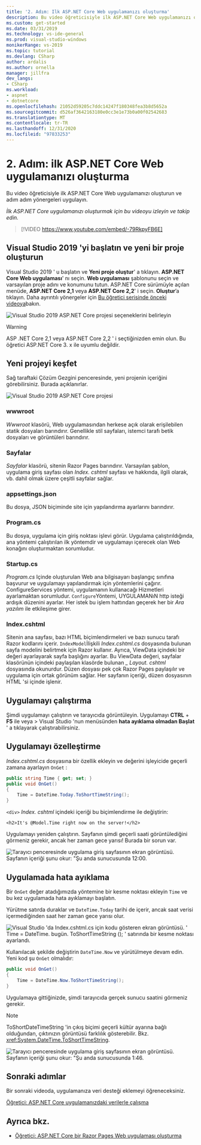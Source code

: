 ```yaml
---
title: '2. Adım: Ilk ASP.NET Core Web uygulamanızı oluşturma'
description: Bu video öğreticisiyle ilk ASP.NET Core Web uygulamanızı oluşturun ve adım adım yönergeleri uygulayın.
ms.custom: get-started
ms.date: 03/31/2019
ms.technology: vs-ide-general
ms.prod: visual-studio-windows
monikerRange: vs-2019
ms.topic: tutorial
ms.devlang: CSharp
author: ardalis
ms.author: ornella
manager: jillfra
dev_langs:
- CSharp
ms.workload:
- aspnet
- dotnetcore
ms.openlocfilehash: 21052d59205c7ddc14247f180348fea3b8d5652a
ms.sourcegitcommit: d526af3642163180e0cc3e1e73b0a00f02542683
ms.translationtype: MT
ms.contentlocale: tr-TR
ms.lasthandoff: 12/31/2020
ms.locfileid: "97833253"
---
```

# <a name="step-2-create-your-first-aspnet-core-web-app"></a>2. Adım: ilk ASP.NET Core Web uygulamanızı oluşturma

Bu video öğreticisiyle ilk ASP.NET Core Web uygulamanızı oluşturun ve adım adım yönergeleri uygulayın.

_İlk ASP.NET Core uygulamanızı oluşturmak için bu videoyu izleyin ve takip edin._

> [!VIDEO https://www.youtube.com/embed/-79RkpyFB6E]

## <a name="start-visual-studio-2019-and-create-a-new-project"></a>Visual Studio 2019 'yi başlatın ve yeni bir proje oluşturun

Visual Studio 2019 ' u başlatın ve **Yeni proje oluştur**' a tıklayın. **ASP.NET Core Web uygulaması**' nı seçin. **Web uygulaması** şablonunu seçin ve varsayılan proje adını ve konumunu tutun. ASP.NET Core sürümüyle açılan menüde, **ASP.NET Core 2,1** veya **ASP.NET Core 2,2**' i seçin. **Oluştur**’a tıklayın. Daha ayrıntılı yönergeler için [Bu öğretici serisinde önceki videoya](tutorial-aspnet-core-ef-step-01.md)bakın.

![Visual Studio 2019 ASP.NET Core projesi seçeneklerini belirleyin](media/vs-2019/vs2019-choose-aspnetcore-project.png)

> [!WARNING]
> ASP .NET Core 2,1 veya ASP.NET Core 2,2 ' i seçtiğinizden emin olun. Bu öğretici ASP.NET Core 3. x ile uyumlu değildir.

## <a name="explore-the-new-project"></a>Yeni projeyi keşfet

Sağ taraftaki Çözüm Gezgini penceresinde, yeni projenin içeriğini görebilirsiniz. Burada açıklanırlar.

![Visual Studio 2019 ASP.NET Core projesi](media/vs-2019/vs2019-solution-explorer.png)

### <a name="wwwroot"></a>wwwroot

*Wwwroot* klasörü, Web uygulamasından herkese açık olarak erişilebilen statik dosyaları barındırır. Genellikle stil sayfaları, istemci tarafı betik dosyaları ve görüntüleri barındırır.

### <a name="pages"></a>Sayfalar

*Sayfalar* klasörü, sitenin Razor Pages barındırır. Varsayılan şablon, uygulama giriş sayfası olan *Index. cshtml* sayfası ve hakkında, ilgili olarak, vb. dahil olmak üzere çeşitli sayfalar sağlar.

### <a name="appsettingsjson"></a>appsettings.json

Bu dosya, JSON biçiminde site için yapılandırma ayarlarını barındırır.

### <a name="programcs"></a>Program.cs

Bu dosya, uygulama için giriş noktası işlevi görür. Uygulama çalıştırıldığında, ana yöntemi çalıştırılan ilk yöntemdir ve uygulamayı içerecek olan Web konağını oluşturmaktan sorumludur.

### <a name="startupcs"></a>Startup.cs

*Program.cs* Içinde oluşturulan Web ana bilgisayarı başlangıç sınıfına başvurur ve uygulamayı yapılandırmak için yöntemlerini çağırır. ConfigureServices yöntemi, uygulamanın kullanacağı Hizmetleri ayarlamaktan sorumludur. `Configure`Yöntemi, UYGULAMANıN http isteği ardışık düzenini ayarlar. Her istek bu işlem hattından geçerek her bir *Ara yazılım* ile etkileşime girer.

### <a name="indexcshtml"></a>Index.cshtml

Sitenin ana sayfası, bazı HTML biçimlendirmeleri ve bazı sunucu tarafı Razor kodlarını içerir. `IndexModel`İlişkili *Index.cshtml.cs* dosyasında bulunan sayfa modelini belirtmek için Razor kullanır. Ayrıca, ViewData içindeki bir değeri ayarlayarak sayfa başlığını ayarlar. Bu ViewData değeri, sayfalar klasörünün içindeki paylaşılan klasörde bulunan *\_ Layout. cshtml* dosyasında okunurdur. Düzen dosyası pek çok Razor Pages paylaşılır ve uygulama için ortak görünüm sağlar. Her sayfanın içeriği, düzen dosyasının HTML 'si içinde işlenir.

## <a name="run-the-application"></a>Uygulamayı çalıştırma

Şimdi uygulamayı çalıştırın ve tarayıcıda görüntüleyin. Uygulamayı **CTRL** + **F5** ile veya   >  Visual Studio 'nun menüsünden **hata ayıklama olmadan Başlat** ' a tıklayarak çalıştırabilirsiniz.

## <a name="customize-the-application"></a>Uygulamayı özelleştirme

*Index.cshtml.cs* dosyasına bir özellik ekleyin ve değerini işleyicide geçerli zamana ayarlayın `OnGet` :

```csharp
public string Time { get; set; }
public void OnGet()
{
    Time = DateTime.Today.ToShortTimeString();
}
```

`<div>` *Index. cshtml* içindeki içeriği bu biçimlendirme ile değiştirin:

```cshtml
<h2>It's @Model.Time right now on the server!</h2>
```

Uygulamayı yeniden çalıştırın. Sayfanın şimdi geçerli saati görüntülediğini görmeniz gerekir, ancak her zaman gece yarısı! Burada bir sorun var.

![Tarayıcı penceresinde uygulama giriş sayfasının ekran görüntüsü. Sayfanın içeriği şunu okur: "Şu anda sunucusunda 12:00.](media/vs-2019/vs2019-app-in-browser.png)

## <a name="debug-the-application"></a>Uygulamada hata ayıklama

Bir `OnGet` değer atadığımızda yöntemine bir kesme noktası ekleyin `Time` ve bu kez uygulamada hata ayıklamayı başlatın.

Yürütme satırda duraklar ve `DateTime.Today` tarihi de içerir, ancak saat verisi içermediğinden saat her zaman gece yarısı olur.

![Visual Studio 'da Index.cshtml.cs için kodu gösteren ekran görüntüsü. ' Time = DateTime. bugün. ToShortTimeString (); ' satırında bir kesme noktası ayarlandı.](media/vs-2019/vs2019-breakpoint.png)

Kullanılacak şekilde değiştirin `DateTime.Now` ve yürütülmeye devam edin. Yeni kod şu `OnGet` olmalıdır:

```csharp
public void OnGet()
{
    Time = DateTime.Now.ToShortTimeString();
}
```

Uygulamaya gittiğinizde, şimdi tarayıcıda gerçek sunucu saatini görmeniz gerekir.

> [!NOTE]
> ToShortDateTimeString 'in çıkış biçimi geçerli kültür ayarına bağlı olduğundan, çıktınızın görüntüsü farklılık gösterebilir. Bkz. <xref:System.DateTime.ToShortTimeString>.

![Tarayıcı penceresinde uygulama giriş sayfasının ekran görüntüsü. Sayfanın içeriği şunu okur: "Şu anda sunucusunda 1:46.](media/vs-2019/vs2019-app-fixed-in-browser.png)

## <a name="next-steps"></a>Sonraki adımlar

Bir sonraki videoda, uygulamanıza veri desteği eklemeyi öğreneceksiniz.

[Öğretici: ASP.NET Core uygulamanızdaki verilerle çalışma](tutorial-aspnet-core-ef-step-03.md)

## <a name="see-also"></a>Ayrıca bkz.

- [Öğretici: ASP.NET Core bir Razor Pages Web uygulaması oluşturma](/aspnet/core/tutorials/razor-pages/?view=aspnetcore-2.1&preserve-view=true)
